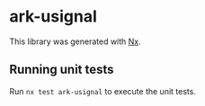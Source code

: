 # ark-usignal

This library was generated with [Nx](https://nx.dev).

## Running unit tests

Run `nx test ark-usignal` to execute the unit tests.
